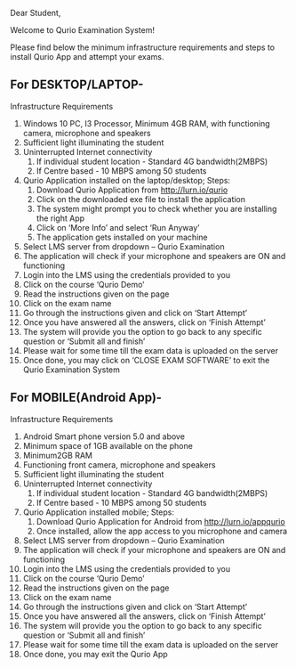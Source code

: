 Dear Student,

Welcome to Qurio Examination System!

Please find below the minimum infrastructure requirements and steps to install Qurio App and attempt your exams.

## For DESKTOP/LAPTOP-

Infrastructure Requirements

1. Windows 10 PC, I3 Processor, Minimum 4GB RAM, with functioning camera, microphone and speakers
1. Sufficient light illuminating the student
1. Uninterrupted Internet connectivity
    1. If individual student location - Standard 4G bandwidth(2MBPS)
    1. If Centre based - 10 MBPS among 50 students
1. Qurio Application installed on the laptop/desktop; Steps:
    1. Download Qurio Application from http://lurn.io/qurio
    1. Click on the downloaded exe file to install the application
    1. The system might prompt you to check whether you are installing the right App
    1. Click on ‘More Info’ and select ‘Run Anyway’
    1. The application gets installed on your machine
1. Select LMS server from dropdown – Qurio Examination
1. The application will check if your microphone and speakers are ON and functioning
1. Login into the LMS using the credentials provided to you
1. Click on the course ‘Qurio Demo’
1. Read the instructions given on the page
1. Click on the exam name
1. Go through the instructions given and click on ‘Start Attempt’
1. Once you have answered all the answers, click on ‘Finish Attempt’
1. The system will provide you the option to go back to any specific question or ‘Submit all and finish’
1. Please wait for some time till the exam data is uploaded on the server
1. Once done, you may click on ‘CLOSE EXAM SOFTWARE’ to exit the Qurio Examination System

## For MOBILE(Android App)-

Infrastructure Requirements

1. Android Smart phone version 5.0 and above
1. Minimum space of 1GB available on the phone 
1. Minimum2GB RAM
1. Functioning front camera, microphone and speakers
1. Sufficient light illuminating the student
1. Uninterrupted Internet connectivity
    1. If individual student location - Standard 4G bandwidth(2MBPS)
    1. If Centre based - 10 MBPS among 50 students
1. Qurio Application installed mobile; Steps:
    1. Download Qurio Application for Android from http://lurn.io/appqurio
    1. Once installed, allow the app access to you microphone and camera
1. Select LMS server from dropdown – Qurio Examination
1. The application will check if your microphone and speakers are ON and functioning
1. Login into the LMS using the credentials provided to you
1. Click on the course ‘Qurio Demo’
1. Read the instructions given on the page
1. Click on the exam name
1. Go through the instructions given and click on ‘Start Attempt’
1. Once you have answered all the answers, click on ‘Finish Attempt’
1. The system will provide you the option to go back to any specific question or ‘Submit all and finish’
1. Please wait for some time till the exam data is uploaded on the server
1. Once done, you may exit the Qurio App
